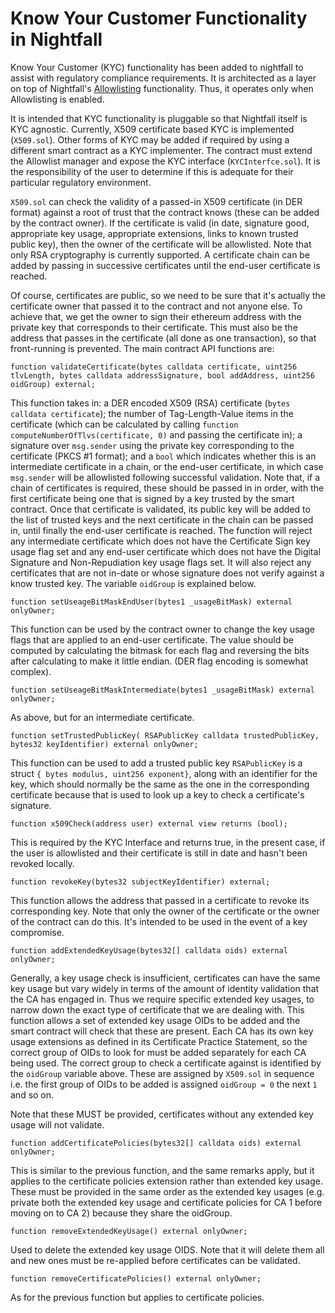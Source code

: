 # Know Your Customer Functionality in Nightfall
Know Your Customer (KYC) functionality has been added to nightfall to assist with regulatory compliance requirements. It is architected as a layer on top of Nightfall's [Allowlisting](./allowlist.md) functionality. Thus, it operates only when Allowlisting is enabled.

It is intended that KYC functionality is pluggable so that Nightfall itself is KYC agnostic. Currently, X509 certificate based KYC is implemented (`X509.sol`).  Other forms of KYC may be added if required by using a different smart contract as a KYC implementer. The contract must extend the Allowlist manager and expose the KYC interface (`KYCInterfce.sol`).  It is the responsibility of the user to determine if this is adequate for their particular regulatory environment.

`X509.sol` can check the validity of a passed-in X509 certificate (in DER format) against a root of trust that the contract knows (these can be added by the contract owner).  If the certificate is valid (in date, signature good, appropriate key usage, appropriate extensions, links to known trusted public key), then the owner of the certificate will be allowlisted. Note that only RSA cryptography is currently supported. A certificate chain can be added by passing in successive certificates until the end-user certificate is reached.

Of course, certificates are public, so we need to be sure that it's actually the certificate owner that passed it to the contract and not anyone else. To achieve that, we get the owner to sign their ethereum address with the private key that corresponds to their certificate. This must also be the address that passes in the certificate (all done as one transaction), so that front-running is prevented. The main contract API functions are:

`function validateCertificate(bytes calldata certificate, uint256 tlvLength, bytes calldata addressSignature, bool addAddress, uint256 oidGroup) external;`

This function takes in: a DER encoded X509 (RSA) certificate (`bytes calldata certificate`); the number of Tag-Length-Value items in the certificate (which can be calculated by calling `function computeNumberOfTlvs(certificate, 0)` and passing the certificate in); a signature over `msg.sender` using the private key corresponding to the certificate (PKCS #1 format); and a `bool` which indicates whether this is an intermediate certificate in a chain, or the end-user certificate, in which case `msg.sender` will be allowlisted following successful validation. Note that, if a chain of certificates is required, these should be passed in in order, with the first certificate being one that is signed by a key trusted by the smart contract.  Once that certificate is validated, its public key will be added to the list of trusted keys and the next certificate in the chain can be passed in, until finally the end-user certificate is reached. The function will reject any intermediate certificate which does not have the Certificate Sign key usage flag set and any end-user certificate which does not have the Digital Signature and Non-Repudiation key usage flags set. It will also reject any certificates that are not in-date or whose signature does not verify against a know trusted key. The variable `oidGroup` is explained below.

`function setUseageBitMaskEndUser(bytes1 _usageBitMask) external onlyOwner;`

This function can be used by the contract owner to change the key usage flags that are applied to an end-user certificate. The value should be computed by calculating the bitmask for each flag and reversing the bits after calculating to make it little endian. (DER flag encoding is somewhat complex).

`function setUseageBitMaskIntermediate(bytes1 _usageBitMask) external onlyOwner;`

As above, but for an intermediate certificate.

 `function setTrustedPublicKey( RSAPublicKey calldata trustedPublicKey, bytes32 keyIdentifier) external onlyOwner;`

 This function can be used to add a trusted public key `RSAPublicKey` is a struct `{ bytes modulus, uint256 exponent}`, along with an identifier for the key, which should normally be the same as the one in the corresponding certificate because that is used to look up a key to check a certificate's signature.

 `function x509Check(address user) external view returns (bool);`

 This is required by the KYC Interface and returns true, in the present case, if the user is allowlisted and their certificate is still in date and hasn't been revoked locally.

 `function revokeKey(bytes32 subjectKeyIdentifier) external;`

 This function allows the address that passed in a certificate to revoke its corresponding key. Note that only the owner of the certificate or the owner of the contract can do this. It's intended to be used in the event of a key compromise.

`function addExtendedKeyUsage(bytes32[] calldata oids) external onlyOwner;`

Generally, a key usage check is insufficient, certificates can have the same key usage but vary widely in terms of the amount of identity validation that the CA has engaged in. Thus we require specific extended key usages, to narrow down the exact type of certificate that we are dealing with. This function allows a set of extended key usage OIDs to be added and the smart contract will check that these are present. Each CA has its own key usage extensions as defined in its Certificate Practice Statement, so the correct group of OIDs to look for must be added separately for each CA being used. The correct group to check a certificate against is identified by the `oidGroup` variable above.  These are assigned by `X509.sol` in sequence i.e. the first group of OIDs to be added is assigned `oidGroup = 0` the next `1` and so on.

Note that these MUST be provided, certificates without any extended key usage will not validate.

`function addCertificatePolicies(bytes32[] calldata oids) external onlyOwner;`

This is similar to the previous function, and the same remarks apply, but it applies to the certificate policies extension rather than extended key usage.  These must be provided in the same order as the extended key usages (e.g. private both the extended key usage and certificate policies for CA 1 before moving on to CA 2) because they share the oidGroup. 

`function removeExtendedKeyUsage() external onlyOwner;`

Used to delete the extended key usage OIDS.  Note that it will delete them all and new ones must be re-applied before certificates can be validated.

`function removeCertificatePolicies() external onlyOwner;`

As for the previous function but applies to certificate policies.

